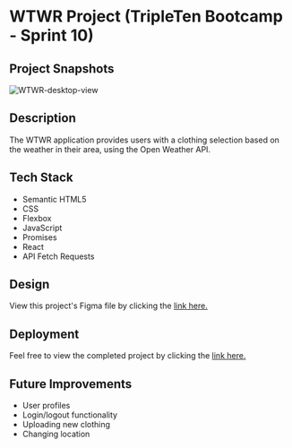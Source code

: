 # WTWR Project (TripleTen Bootcamp - Sprint 10)

## Project Snapshots

![WTWR-desktop-view](https://github.com/user-attachments/assets/cd6b74ab-03b1-4474-8cdb-262acd52c98f)

## Description

The WTWR application provides users with a clothing selection based on the weather in their area, using the Open Weather API.

## Tech Stack

- Semantic HTML5
- CSS
- Flexbox
- JavaScript
- Promises
- React
- API Fetch Requests

## Design

View this project's Figma file by clicking the [link here.](https://www.figma.com/design/F03bTb81Pw8IDPj5Y9rc5i/Sprint-10-%7C-WTWR?node-id=568-335&node-type=frame&t=54hmRh3MmxuOZm2G-0)

## Deployment

Feel free to view the completed project by clicking the [link here.](https://brogers111.github.io/se_project_react/)

## Future Improvements

- User profiles
- Login/logout functionality
- Uploading new clothing
- Changing location
